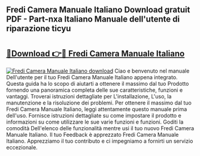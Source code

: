 ## Fredi Camera Manuale Italiano Download gratuit PDF - Part-nxa Italiano Manuale dell'utente di riparazione ticyu

# <h2><a href="http://dfa1dh.blite.top/?on=Fredi+Camera+Manuale+Italiano">🔗Download 👉🔴 Fredi Camera Manuale Italiano</a></h2>

[![Fredi Camera Manuale Italiano download](https://i.imgur.com/lujVjoI.png)](http://dfa1dh.blite.top/?on=Fredi+Camera+Manuale+Italiano)
Ciao e benvenuto nel manuale Dell'utente per il tuo Fredi Camera Manuale Italiano appena integrato. Questa guida ha lo scopo di aiutarti a ottenere il massimo dal tuo Prodotto fornendo una panoramica completa delle sue caratteristiche, funzioni e vantaggi. Troverai istruzioni dettagliate per L'installazione, L'uso, la manutenzione e la risoluzione dei problemi. Per ottenere il massimo dal tuo Fredi Camera Manuale Italiano, leggi attentamente questo manuale prima dell'uso. Fornisce istruzioni dettagliate su come impostare il prodotto e informazioni su come utilizzare le sue varie funzioni e funzioni. Goditi la comodità Dell'elenco delle funzionalità mentre usi il tuo nuovo Fredi Camera Manuale Italiano. Il tuo Feedback è apprezzato Fredi Camera Manuale Italiano. Apprezziamo il tuo contributo e ci impegniamo a fornirti un servizio eccezionale.
